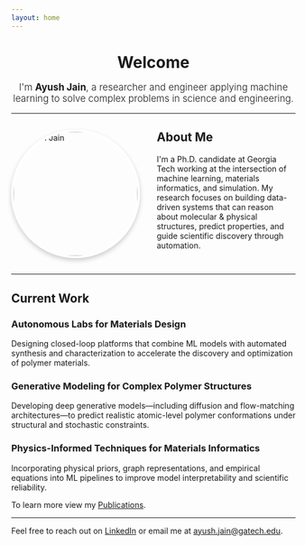 ```yaml
---
layout: home
---
```


<div style="text-align: center;">
  <h1 style="margin-bottom: 0.2em;">Welcome</h1>
  <p style="font-size: 1.2em; font-weight: 300;">
    I'm <strong>Ayush Jain</strong>, a researcher and engineer applying machine learning to solve complex problems in science and engineering.
  </p>
</div>

---

<div class="about-section">
  <div class="profile-container">
    <img src="{{ '/assets/images/pic.jpeg' | relative_url }}" alt="Ayush Jain" class="profile-image">
  </div>
  <div class="bio-container">
    <h2>About Me</h2>
    <p>I'm a Ph.D. candidate at Georgia Tech working at the intersection of machine learning, materials informatics, and simulation. My research focuses on building data-driven systems that can reason about molecular & physical structures, predict properties, and guide scientific discovery through automation.</p>
  </div>
</div>

---

## Current Work

### Autonomous Labs for Materials Design  
Designing closed-loop platforms that combine ML models with automated synthesis and characterization to accelerate the discovery and optimization of polymer materials.

### Generative Modeling for Complex Polymer Structures  
Developing deep generative models—including diffusion and flow-matching architectures—to predict realistic atomic-level polymer conformations under structural and stochastic constraints.

### Physics-Informed Techniques for Materials Informatics  
Incorporating physical priors, graph representations, and empirical equations into ML pipelines to improve model interpretability and scientific reliability.

To learn more view my [Publications](/publications).

---

Feel free to reach out on [LinkedIn](https://www.linkedin.com/in/j-ayush) or email me at [ayush.jain@gatech.edu](mailto:ayush.jain@gatech.edu).

<style>
  .about-section {
    display: flex;
    align-items: center;
    margin: 2em 0;
    gap: 30px;
  }
  
  .profile-container {
    flex: 0 0 auto;
  }
  
  .profile-image {
    width: 220px;
    height: auto;
    border-radius: 50%;
    box-shadow: 0 4px 8px rgba(0,0,0,0.2);
    border: 4px solid white;
  }
  
  .bio-container {
    flex: 1;
  }
  
  .bio-container h2 {
    margin-top: 0;
  }
  
  /* Responsive layout - makes it stack on small screens */
  @media (max-width: 768px) {
    .about-section {
      flex-direction: column;
      text-align: center;
    }
    
    .profile-container {
      margin-bottom: 1.5em;
    }
  }
</style>
